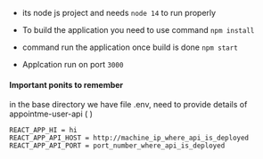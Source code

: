 - its node js project and needs ```node 14``` to run properly 



- To build the application you need to use command ``` npm install ```



- command run the application once build is done ``` npm start ```



- Applcation run on port ``` 3000  ```



#### Important ponits to remember 

in the base directory we have file .env, need to provide details of appointme-user-api ( )

```
REACT_APP_HI = hi
REACT_APP_API_HOST = http://machine_ip_where_api_is_deployed
REACT_APP_API_PORT = port_number_where_api_is_deployed
```
